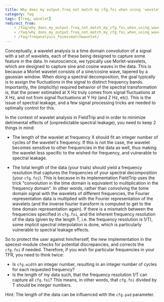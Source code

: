 ```yaml
---
title: Why does my output.freq not match my cfg.foi when using 'wavelet' (formerly 'wltconvol') in ft_freqanalysis?
category: faq
tags: [freq, wavelet]
redirect_from:
    - /faq/why_does_my_output.freq_not_match_my_cfg.foi_when_using_wavelet_formerly_wltconvol_in_ft_freqanalysis/
    - /faq/why_does_my_output.freq_not_match_my_cfg.foi_when_using_wavelet_formerly_wltconvol_in_ft_freqanalyis/
    - /faq/freqanalysis_foimismatchwavelet/
---
```


Conceptually, a wavelet analysis is a time domain convolution of a signal with a set of wavelets, each of these being designed to capture some feature in the data. In neuroscience, we typically use Morlet-wavelets, which are designed to capture sine and cosine waves in the data. This is because a Morlet wavelet consists of a sine/cosine wave, tapered by a gaussian window. When doing a spectral decomposition, the goal typically is to assign the fluctuations in the signal to distinct frequency bands. Importantly, the (implicitly) required behavior of the spectral transformation is, that the power estimated at X Hz truly comes from signal fluctuations at X Hz, and not from signal fluctuations at Y Hz (and Z Hz, etc). This is the issue of spectral leakage, and a few signal processing tricks are needed to optimally control for this.

In the context of wavelet analysis in FieldTrip and in order to minimize detrimental effects of (unpredictable spectral leakage), you need to keep 2 things in mind:

- The length of the wavelet at frequency X should fit an integer number of cycles of the wavelet's frequency. If this is not the case, the wavelet becomes sensitive to other frequencies in the data as well, thus making the wavelet less specific to the wished-for frequency, and vulnerable to spectral leakage.

- The total length of the data (your trials) should yield a frequency resolution that captures the frequencies of your spectral decomposition (your `cfg.foi`). This is because in its implementation FieldTrip uses the trick "convolution in the time domain is equivalent to multiplication in the frequency domain". In other words, rather than convolving the tome domain signal with the wavelets of different frequencies, the Fourier representation data is multiplied with the Fourier representation of the wavelets (and the inverse fourier transform is computed to get to the time domain representation again). If there is a mismatch between the frequencies specified in `cfg.foi`, and the inherent frequency resolution of the data (given by the length T, i.e. the frequency resolution is 1/T), some implicit spectral interpolation is done, which is particularly vulnerable to spectral leakage effects.

So to protect the user against him/herself, the new implementation in the specest-module checks for potential discrepancies, and corrects the `cfg.foi` if needed. Therefore, if you wish for particular frequencies in your TFR, you need to think twice:

- Is `cfg.width` an integer number, resulting in an integer number of cycles for each requested frequency?
- Is the length of my data such, that the frequency resolution 1/T can capture all `cfg.foi`? This means, in other words, that `cfg.foi` divided by T should be integer numbers.

Hint: The length of the data can be influenced with the `cfg.pad` parameter.
